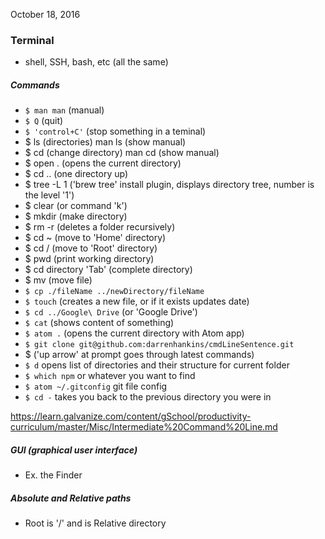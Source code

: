 October 18, 2016

### Terminal
- shell, SSH, bash, etc (all the same)

##### Commands

- `$ man man` (manual)
- `$ Q` (quit)
- `$ 'control+C'` (stop something in a teminal)
- $ ls (directories) man ls (show manual)
- $ cd (change directory) man cd (show manual)
- $ open . (opens the current directory)
- $ cd .. (one directory up)
- $ tree -L 1 ('brew tree' install plugin, displays directory tree, number is the level '1')
- $ clear (or command 'k')
- $ mkdir (make directory)
- $ rm -r (deletes a folder recursively)
- $ cd ~ (move to 'Home' directory)
- $ cd / (move to 'Root' directory)
- $ pwd (print working directory)
- $ cd directory 'Tab' (complete directory)
- $ mv (move file)
- `$ cp ./fileName ../newDirectory/fileName`
- `$ touch` (creates a new file, or if it exists updates date)
- `$ cd ../Google\ Drive` (or 'Google Drive')
- `$ cat` (shows content of something)
- `$ atom .` (opens the current directory with Atom app)
- `$ git clone git@github.com:darrenhankins/cmdLineSentence.git`
- $ ('up arrow' at prompt goes through latest commands)
- `$ d` opens list of directories and their structure for current folder
- `$ which npm` or whatever you want to find
- `$ atom ~/.gitconfig` git file config
- `$ cd -` takes you back to the previous directory you were in


https://learn.galvanize.com/content/gSchool/productivity-curriculum/master/Misc/Intermediate%20Command%20Line.md




##### GUI (graphical user interface)

- Ex. the Finder


##### Absolute and Relative paths
- Root is '/' and is Relative directory
